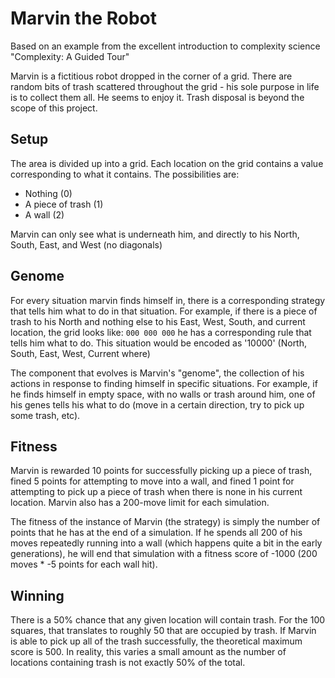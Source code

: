 Marvin the Robot
================

Based on an example from the excellent introduction to complexity science "Complexity: A Guided Tour"

Marvin is a fictitious robot dropped in the corner of a grid. There are random bits of trash scattered throughout the grid - his sole purpose in life is to collect them all. He seems to enjoy it. Trash disposal is beyond the scope of this project.

Setup
-----------
The area is divided up into a grid. Each location on the grid contains a value corresponding to what it contains. The possibilities are:
* Nothing (0)
* A piece of trash (1)
* A wall (2)

Marvin can only see what is underneath him, and directly to his North, South, East, and West (no diagonals)


Genome
-----------

For every situation marvin finds himself in, there is a corresponding strategy that tells him what to do in that situation. For example, if there is a piece of trash to his North and nothing else to his East, West, South, and current location, the grid looks like:
`000
000
000`
he has a corresponding rule that tells him what to do. This situation would be encoded as '10000' (North, South, East, West, Current where) 

The component that evolves is Marvin's "genome", the collection of his actions in response to finding himself in specific situations. For example, if he finds himself in empty space, with no walls or trash around him, one of his genes tells his what to do (move in a certain direction, try to pick up some trash, etc).

Fitness
-----------

Marvin is rewarded 10 points for successfully picking up a piece of trash, fined 5 points for attempting to move into a wall, and fined 1 point for attempting to pick up a piece of trash when there is none in his current location. Marvin also has a 200-move limit for each simulation.

The fitness of the instance of Marvin (the strategy) is simply the number of points that he has at the end of a simulation. If he spends all 200 of his moves repeatedly running into a wall (which happens quite a bit in the early generations), he will end that simulation with a fitness score of -1000 (200 moves * -5 points for each wall hit).

Winning
---------

There is a 50% chance that any given location will contain trash. For the 100 squares, that translates to roughly 50 that are occupied by trash. If Marvin is able to pick up all of the trash successfully, the theoretical maximum score is 500. In reality, this varies a small amount as the number of locations containing trash is not exactly 50% of the total.